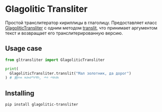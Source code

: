 # Glagolitic Transliter
Простой транслитератор кириллицы в глаголицу.
Предоставляет класс [GlagoliticTransliter](https://github.com/IlhomBahoraliev/gltransliter/blob/f8cf7870ac159f42b6ee021260cf1e73a8158f72/gltransliter/transliter.py#L26) c одним методом [translit](https://github.com/IlhomBahoraliev/gltransliter/blob/f8cf7870ac159f42b6ee021260cf1e73a8158f72/gltransliter/transliter.py#L68), что принимает аргументом текст и возвращает его транслитерированную версию.

## Usage case
```python
from gltransliter import GlagoliticTransliter

print(
  GlagoliticTransliter.translit("Мал золотник, да дорог")
) # Ⰿⰰⰾ ⰸⱁⰾⱁⱅⱀⰺⰽ, ⰴⰰ ⰴⱁⱃⱁⰳ
```

## Installing
```bash
pip install glagolitic-transliter
```
